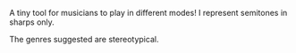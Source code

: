 A tiny tool for musicians to play in different modes! I represent semitones in sharps only.

The genres suggested are stereotypical.